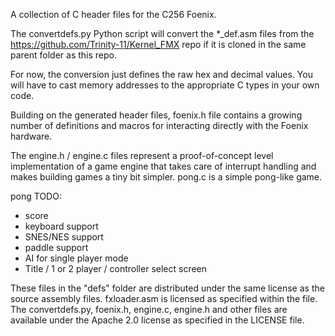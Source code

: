 A collection of C header files for the C256 Foenix.

The convertdefs.py Python script will convert the *_def.asm files from the https://github.com/Trinity-11/Kernel_FMX 
repo if it is cloned in the same parent folder as this repo.

For now, the conversion just defines the raw hex and decimal values.
You will have to cast memory addresses to the appropriate C types in your own code.

Building on the generated header files, foenix.h file contains a growing number of
definitions and macros for interacting directly with the Foenix hardware.

The engine.h / engine.c files represent a proof-of-concept level implementation
of a game engine that takes care of interrupt handling and makes building games
a tiny bit simpler. pong.c is a simple pong-like game.

pong TODO:

* score
* keyboard support
* SNES/NES support
* paddle support
* AI for single player mode
* Title / 1 or 2 player / controller select screen

These files in the "defs" folder are distributed under the same license as
the source assembly files. fxloader.asm is licensed as specified within the file.
The convertdefs.py, foenix.h, engine.c, engine.h and other files are
available under the Apache 2.0 license as specified in the LICENSE file.